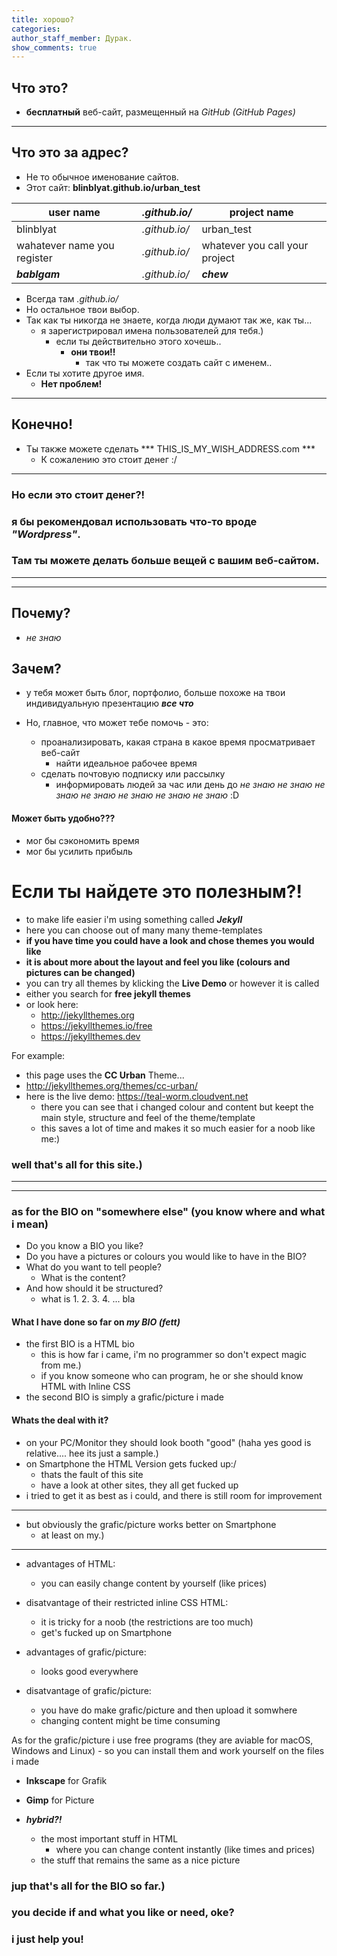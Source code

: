 ```yaml
---
title: хорошo?
categories:
author_staff_member: Дурак.
show_comments: true
---
```



## Что это?
- **бесплатный** веб-сайт, размещенный на _GitHub_ _(GitHub Pages)_

---

## Что это за адрес?
- Не то обычное именование сайтов.
- Этот сайт: **blinblyat.github.io/urban_test**

|**user name**|_.github.io/_|**project name**|
|---|---|---|
|blinblyat|_.github.io/_|urban_test|
|wahatever name you register|_.github.io/_|whatever you call your project|
|***bablgam***|_.github.io/_|***chew***|

- Всегда там _.github.io/_
- Но остальное твои выбор.
- Так как ты никогда не знаете, когда люди думают так же, как ты...
	- я зарегистрировал имена пользователей для тебя.)
		- если ты действительно этого хочешь..
			- **они твои!!**
				- так что ты можете создать сайт с именем..
- Если ты хотите другое имя.
	- **Нет проблем!**

---

## Конечно!
- Ты также можете сделать *** THIS_IS_MY_WISH_ADDRESS.com ***
	- К сожалению это стоит денег :/

---

### Но если это стоит денег?!
### я бы рекомендовал использовать что-то вроде ***"Wordpress"***. 
### Там ты можете делать больше вещей с вашим веб-сайтом.

---

---

## Почему?
- *не знаю*

## Зачем?
- у тебя может быть блог, портфолио, больше похоже на твои индивидуальную презентацию ***все что***

- Но, главное, что может тебе помочь - это:
	- проанализировать, какая страна в какое время просматривает веб-сайт
		- найти идеальное рабочее время
	- сделать почтовую подписку или рассылку
		- информировать людей за час или день до 
*не знаю* *не знаю* *не знаю* *не знаю* *не знаю* *не знаю* *не знаю* :D

#### Может быть удобно???
- мог бы сэкономить время
- мог бы  усилить прибыль


# Если ты найдете это полезным?!
- to make life easier i'm using something called ***Jekyll***
- here you can choose out of many many theme-templates
- **if you have time you could have a look and chose themes you would like**
- **it is about more about the layout and feel you like (colours and pictures can be changed)**
- you can try all themes by klicking the **Live Demo** or however it is called
- either you search for **free jekyll themes**
- or look here:
	- http://jekyllthemes.org
	- https://jekyllthemes.io/free
	- https://jekyllthemes.dev
	
For example:
- this page uses the **CC Urban** Theme... 
- http://jekyllthemes.org/themes/cc-urban/
- here is the live demo: https://teal-worm.cloudvent.net
	- there you can see that i changed colour and content but keept the main style, structure and feel of the theme/template
	- this saves a lot of time and makes it so much easier for a noob like me:)
	
### well that's all for this site.)

---

---

### as for the BIO on "somewhere else" (you know where and what i mean)
- Do you know a BIO you like?
- Do you have a pictures or colours you would like to have in the BIO?
- What do you want to tell people?
	- What is the content?
- And how should it be structured?
	- what is 1. 2. 3. 4. ... bla

#### What I have done so far on ***my BIO (fett)***
- the first BIO is a HTML bio
	- this is how far i came, i'm no programmer so don't expect magic from me.)
	- if you know someone who can program, he or she should know HTML with Inline CSS
- the second BIO is simply a grafic/picture i made

#### Whats the deal with it?
- on your PC/Monitor they should look booth "good" (haha yes good is relative.... hee its just a sample.)
- on Smartphone the HTML Version gets fucked up:/
	- thats the fault of this site
	- have a look at other sites, they all get fucked up
- i tried to get it as best as i could, and there is still room for improvement

---

- but obviously the grafic/picture works better on Smartphone
	- at least on my.)
---

- advantages of HTML:
	- you can easily change content by yourself (like prices)
- disatvantage of their restricted inline CSS HTML:
	- it is tricky for a noob (the restrictions are too much)
	- get's fucked up on Smartphone
	
- advantages of  grafic/picture:
	- looks good everywhere
- disatvantage of  grafic/picture:
	- you have do make grafic/picture and then upload it somwhere
	- changing content might be time consuming
	
As for the grafic/picture i use free programs (they are aviable for macOS, Windows and Linux)
	- so you can install them and work yourself on the files i made
- **Inkscape** for Grafik
- **Gimp** for Picture

- ***hybrid?!***
	- the most important stuff in HTML
		- where you can change content instantly (like times and prices)
	- the stuff that remains the same as a nice picture


### jup that's all for the BIO so far.)

### you decide if and what you like or need, oke?
### i just help you!
